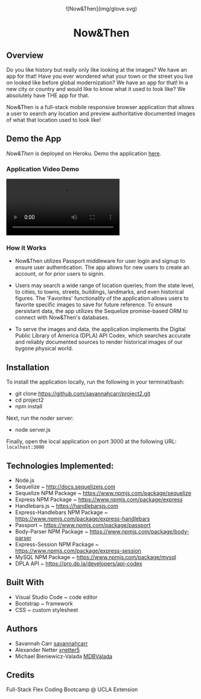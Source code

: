 <p align="center">
    ![Now&Then](img/glove.svg)
</p>
<h1 align="center"><strong>Now&Then</strong></h1>


## Overview

Do you like history but really only like looking at the images? We have an app for that! 
Have you ever wondered what your town or the street you live on looked like before global modernization? We have an app for that!
In a new city or country and would like to know what it used to look like? We absolutely have THE app for that.

Now&Then is a full-stack mobile responsive browser application that allows a user to search any location and preview authoritative documented images of what that location used to look like! 


## Demo the App

*Now&Then* is deployed on Heroku. Demo the application [here](https://afternoon-island-95773.herokuapp.com/).


### Application Video Demo


![Now&Then](/video/appDemo.mov)


### How it Works

- Now&Then utilizes Passport middleware for user login and signup to ensure user authentication. The app allows for new users to create an account, or for prior users to signin. 

- Users may search a wide range of location queries; from the state level, to cities, to towns, streets, buildings, landmarks, and even historical figures. The 'Favorites' functionality of the application allows users to favorite specific images to save for future reference. To ensure persistant data, the app utilizes the Sequelize promise-based ORM to connect with Now&Then's databases.

- To serve the images and data, the application implements the Digital Public Library of America (DPLA) API Codex, which searches accurate and reliably documented sources to render historical images of our bygone physical world. 


## Installation

To install the application locally, run the following in your terminal/bash:

* git clone https://github.com/savannahcarr/project2.git
* cd project2
* npm install

Next, run the noder server:
* node server.js

Finally, open the local application on port 3000 at the following URL:  `localhost:3000`


## Technologies Implemented:

- Node.js 
- Sequelize ~ http://docs.sequelizejs.com
- Sequelize NPM Package ~ https://www.npmjs.com/package/sequelize
- Express NPM Package ~ https://www.npmjs.com/package/express
- Handlebars.js ~ https://handlebarsjs.com
- Express-Handlebars NPM Package ~ https://www.npmjs.com/package/express-handlebars
- Passport ~ https://www.npmjs.com/package/passport
- Body-Parser NPM Package ~ https://www.npmjs.com/package/body-parser
- Express-Session NPM Package ~ https://www.npmjs.com/package/express-session
- MySQL NPM Package ~ https://www.npmjs.com/package/mysql
- DPLA API ~ https://pro.dp.la/developers/api-codex


## Built With

- Visual Studio Code ~ code editor
- Bootstrap ~ framework
- CSS ~ custom stylesheet


## Authors
- Savannah Carr [savannahcarr](https://github.com/savannahcarr)
- Alexander Netter [xnetter5](https://github.com/xnetter5)
- Michael Bieniewicz-Valada [MDBValada](https://github.com/MDBValada)


## Credits

Full-Stack Flex Coding Bootcamp @ UCLA Extension


